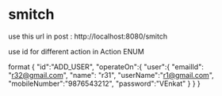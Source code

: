 # smitch
use this url in post : http://localhost:8080/smitch

use id for different action in Action ENUM

format
{
    "id":"ADD_USER",
    "operateOn":{
        "user":{
        "emailId": "r32@gmail.com",
        "name": "r31",
        "userName":"r1@gmail.com",
        "mobileNumber":"9876543212",
        "password":"VEnkat"
    }
    }
}
